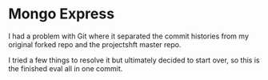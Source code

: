 # Mongo Express

I had a problem with Git where it separated the commit histories from my original forked repo and the projectshft master repo.

I tried a few things to resolve it but ultimately decided to start over, so this is the finished eval all in one commit.
